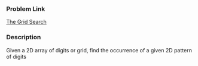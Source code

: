  ### Problem Link
[The Grid Search](https://www.hackerrank.com/challenges/the-grid-search/problem)

### Description
 Given a 2D array of digits or grid, find the occurrence of a given 2D pattern of digits
